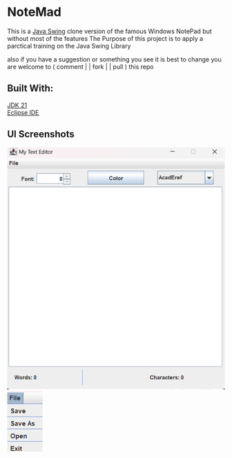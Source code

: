 # NoteMad

This is a [Java Swing][Swing Wikipedia] clone version of the famous  Windows NotePad but without most of the features The Purpose of this project is to apply a parctical training on the Java Swing Library

also if you have a suggestion or something you see it is best to change you are welcome to ( comment | | fork | | pull ) this repo

## Built With:
[JDK 21][Oracle JDK 21]  
[Eclipse IDE][Eclipse Website]

## UI Screenshots
![FrontUI]  
![FileOptionsMenu]



[Oracle JDK 21]: https://www.oracle.com/eg/java/technologies/downloads/#java21

[Swing Wikipedia]: https://en.wikipedia.org/wiki/Swing_(Java)

[Eclipse Website]: https://eclipseide.org/

[FrontUI]: images/UI.png
[FileOptionsMenu]: /images/File_Menu_pic.png
